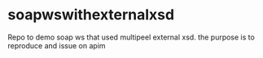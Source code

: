 # soapwswithexternalxsd

Repo to demo soap ws that used multipeel external xsd. the purpose is to reproduce and issue on apim 
